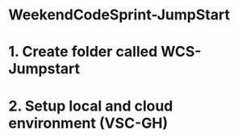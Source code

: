 # WeekendCodeSprint-JumpStart
# 1. Create folder called WCS-Jumpstart 
# 2. Setup local and cloud environment (VSC-GH)